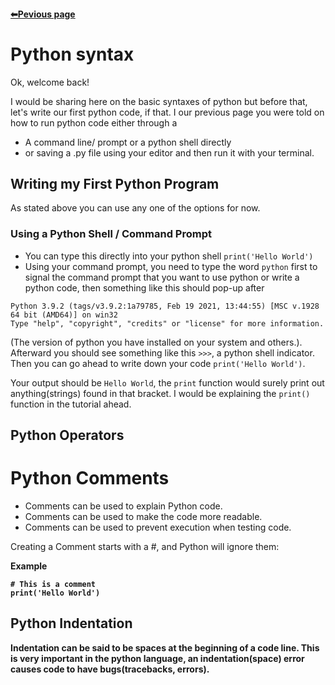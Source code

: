 <b><h4 align="left"><a href="https://github.com/chryz-hub/py-tutorials/blob/master/python/introduction/intro-to-python.md">⬅Pevious page</a></b>

# Python syntax

Ok, welcome back!

I would be sharing here on the basic syntaxes of python but before that, let's write our first python code, if
that. I our previous page you were told on how to run python code either through a
- A command line/ prompt or a python shell directly
- or saving a .py file using your editor and then run it with your terminal.

## Writing my First Python Program
As stated above you can use any one of the options for now.

### Using a Python Shell / Command Prompt  
- You can type this directly into your python shell ```print('Hello World')```
- Using your command prompt, you need to type the word `python` first to signal the command prompt that you want
to use python or write a python code, then something like this should pop-up after
```
Python 3.9.2 (tags/v3.9.2:1a79785, Feb 19 2021, 13:44:55) [MSC v.1928 64 bit (AMD64)] on win32
Type "help", "copyright", "credits" or "license" for more information.
```
(The version of python you have installed on your system and others.). Afterward you should see something like this `>>>`, a python shell indicator.
Then you can go ahead to write down your code ```print('Hello World')```.

Your output should be `Hello World`, the `print` function would surely print out anything(strings) found in that bracket. I would be explaining the `print()` function in the tutorial ahead.

## Python Operators



# Python Comments
- Comments can be used to explain Python code.
- Comments can be used to make the code more readable.
- Comments can be used to prevent execution when testing code.

Creating a Comment starts with a #, and Python will ignore them:

<b>Example<b>
```
# This is a comment
print('Hello World')
```


## Python Indentation
Indentation  can be said to be spaces at the beginning of a code line. This is very important in the python language, an indentation(space) error causes code to have bugs(tracebacks, errors).
